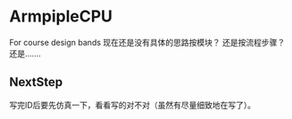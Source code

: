 # ArmpipleCPU
For course design bands 
现在还是没有具体的思路按模块？
还是按流程步骤？
还是.......
## NextStep
写完ID后要先仿真一下，看看写的对不对（虽然有尽量细致地在写了）。
